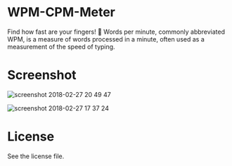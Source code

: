 # WPM-CPM-Meter

Find how fast are your fingers! :speech_balloon:
Words per minute, commonly abbreviated WPM, is a measure of words processed in a minute, often used as a measurement of the speed of typing.

# Screenshot

![screenshot 2018-02-27 20 49 47](https://user-images.githubusercontent.com/32882041/36748239-ee1fc162-1bff-11e8-978f-d9be9f2a9fa6.png)

![screenshot 2018-02-27 17 37 24](https://user-images.githubusercontent.com/32882041/36738052-3c49c722-1be5-11e8-85fc-79303e2a5a9a.png)

# License

See the license file.
